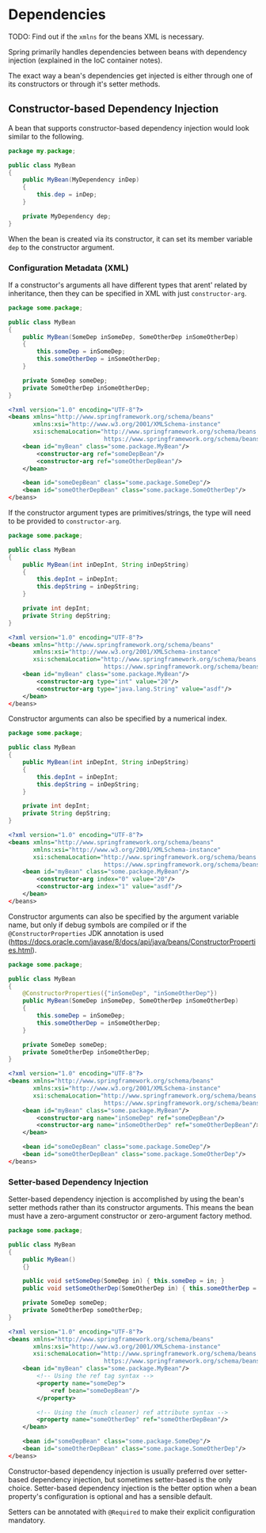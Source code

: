 # Dependencies
TODO: Find out if the `xmlns` for the beans XML is necessary.

Spring primarily handles dependencies between beans with dependency injection (explained in the IoC container notes).

The exact way a bean's dependencies get injected is either through one of its constructors or through it's setter methods.

## Constructor-based Dependency Injection
A bean that supports constructor-based dependency injection would look similar to the following.
```java
package my.package;

public class MyBean
{
    public MyBean(MyDependency inDep)
    {
        this.dep = inDep;
    }

    private MyDependency dep;
}
```
When the bean is created via its constructor, it can set its member variable `dep` to the constructor argument.

### Configuration Metadata (XML)
If a constructor's arguments all have different types that arent' related by inheritance, then they can be specified in XML with just `constructor-arg`.
```java
package some.package;

public class MyBean
{
    public MyBean(SomeDep inSomeDep, SomeOtherDep inSomeOtherDep)
    {
        this.someDep = inSomeDep;
        this.someOtherDep = inSomeOtherDep;
    }

    private SomeDep someDep;
    private SomeOtherDep inSomeOtherDep;
}
```
```xml
<?xml version="1.0" encoding="UTF-8"?>
<beans xmlns="http://www.springframework.org/schema/beans"
       xmlns:xsi="http://www.w3.org/2001/XMLSchema-instance"
       xsi:schemaLocation="http://www.springframework.org/schema/beans
                           https://www.springframework.org/schema/beans/spring-beans.xsd">
    <bean id="myBean" class="some.package.MyBean"/>
        <constructor-arg ref="someDepBean"/>
        <constructor-arg ref="someOtherDepBean"/>
    </bean>

    <bean id="someDepBean" class="some.package.SomeDep"/>
    <bean id="someOtherDepBean" class="some.package.SomeOtherDep"/>
</beans>
```

If the constructor argument types are primitives/strings, the type will need to be provided to `constructor-arg`.
```java
package some.package;

public class MyBean
{
    public MyBean(int inDepInt, String inDepString)
    {
        this.depInt = inDepInt;
        this.depString = inDepString;
    }

    private int depInt;
    private String depString;
}
```
```xml
<?xml version="1.0" encoding="UTF-8"?>
<beans xmlns="http://www.springframework.org/schema/beans"
       xmlns:xsi="http://www.w3.org/2001/XMLSchema-instance"
       xsi:schemaLocation="http://www.springframework.org/schema/beans
                           https://www.springframework.org/schema/beans/spring-beans.xsd">
    <bean id="myBean" class="some.package.MyBean"/>
        <constructor-arg type="int" value="20"/>
        <constructor-arg type="java.lang.String" value="asdf"/>
    </bean>
</beans>
```

Constructor arguments can also be specified by a numerical index.
```java
package some.package;

public class MyBean
{
    public MyBean(int inDepInt, String inDepString)
    {
        this.depInt = inDepInt;
        this.depString = inDepString;
    }

    private int depInt;
    private String depString;
}
```
```xml
<?xml version="1.0" encoding="UTF-8"?>
<beans xmlns="http://www.springframework.org/schema/beans"
       xmlns:xsi="http://www.w3.org/2001/XMLSchema-instance"
       xsi:schemaLocation="http://www.springframework.org/schema/beans
                           https://www.springframework.org/schema/beans/spring-beans.xsd">
    <bean id="myBean" class="some.package.MyBean"/>
        <constructor-arg index="0" value="20"/>
        <constructor-arg index="1" value="asdf"/>
    </bean>
</beans>
```

Constructor arguments can also be specified by the argument variable name, but only if debug symbols are compiled or if the `@ConstructorProperties` JDK annotation is used (https://docs.oracle.com/javase/8/docs/api/java/beans/ConstructorProperties.html).
```java
package some.package;

public class MyBean
{
    @ConstructorProperties({"inSomeDep", "inSomeOtherDep"})
    public MyBean(SomeDep inSomeDep, SomeOtherDep inSomeOtherDep)
    {
        this.someDep = inSomeDep;
        this.someOtherDep = inSomeOtherDep;
    }

    private SomeDep someDep;
    private SomeOtherDep inSomeOtherDep;
}
```
```xml
<?xml version="1.0" encoding="UTF-8"?>
<beans xmlns="http://www.springframework.org/schema/beans"
       xmlns:xsi="http://www.w3.org/2001/XMLSchema-instance"
       xsi:schemaLocation="http://www.springframework.org/schema/beans
                           https://www.springframework.org/schema/beans/spring-beans.xsd">
    <bean id="myBean" class="some.package.MyBean"/>
        <constructor-arg name="inSomeDep" ref="someDepBean"/>
        <constructor-arg name="inSomeOtherDep" ref="someOtherDepBean"/>
    </bean>

    <bean id="someDepBean" class="some.package.SomeDep"/>
    <bean id="someOtherDepBean" class="some.package.SomeOtherDep"/>
</beans>
```

### Setter-based Dependency Injection
Setter-based dependency injection is accomplished by using the bean's setter methods rather than its constructor arguments. This means the bean must have a zero-argument constructor or zero-argument factory method.
```java
package some.package;

public class MyBean
{
    public MyBean()
    {}

    public void setSomeDep(SomeDep in) { this.someDep = in; }
    public void setSomeOtherDep(SomeOtherDep in) { this.someOtherDep = in; }

    private SomeDep someDep;
    private SomeOtherDep someOtherDep;
}
```
```xml
<?xml version="1.0" encoding="UTF-8"?>
<beans xmlns="http://www.springframework.org/schema/beans"
       xmlns:xsi="http://www.w3.org/2001/XMLSchema-instance"
       xsi:schemaLocation="http://www.springframework.org/schema/beans
                           https://www.springframework.org/schema/beans/spring-beans.xsd">
    <bean id="myBean" class="some.package.MyBean"/>
        <!-- Using the ref tag syntax -->
        <property name="someDep">
            <ref bean="someDepBean"/>
        </property>

        <!-- Using the (much cleaner) ref attribute syntax -->
        <property name="someOtherDep" ref="someOtherDepBean"/>
    </bean>

    <bean id="someDepBean" class="some.package.SomeDep"/>
    <bean id="someOtherDepBean" class="some.package.SomeOtherDep"/>
</beans>
```

Constructor-based dependency injection is usually preferred over setter-based dependency injection, but sometimes setter-based is the only choice. Setter-based dependency injection is the better option when a bean property's configuration is optional and has a sensible default.

Setters can be annotated with `@Required` to make their explicit configuration mandatory.
